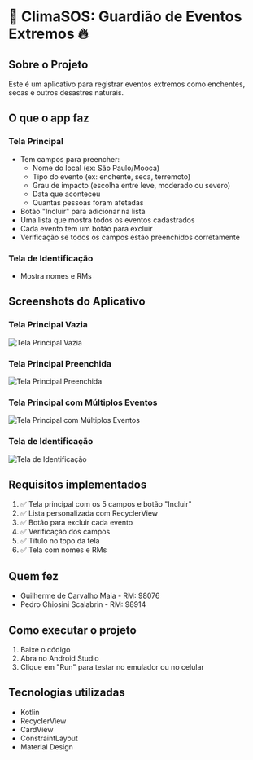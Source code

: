 # 🌊 ClimaSOS: Guardião de Eventos Extremos 🔥

## Sobre o Projeto
Este é um aplicativo para registrar eventos extremos como enchentes, secas e outros desastres naturais.

## O que o app faz

### Tela Principal
- Tem campos para preencher:
  - Nome do local (ex: São Paulo/Mooca)
  - Tipo do evento (ex: enchente, seca, terremoto)
  - Grau de impacto (escolha entre leve, moderado ou severo)
  - Data que aconteceu
  - Quantas pessoas foram afetadas
- Botão "Incluir" para adicionar na lista
- Uma lista que mostra todos os eventos cadastrados
- Cada evento tem um botão para excluir
- Verificação se todos os campos estão preenchidos corretamente

### Tela de Identificação
- Mostra nomes e RMs

## Screenshots do Aplicativo

### Tela Principal Vazia
![Tela Principal Vazia](screenshots/image.png)

### Tela Principal Preenchida
![Tela Principal Preenchida](screenshots/image2.png)

### Tela Principal com Múltiplos Eventos
![Tela Principal com Múltiplos Eventos](screenshots/image3.png)

### Tela de Identificação
![Tela de Identificação](screenshots/image4.png)

## Requisitos implementados
1. ✅ Tela principal com os 5 campos e botão "Incluir"
2. ✅ Lista personalizada com RecyclerView
3. ✅ Botão para excluir cada evento
4. ✅ Verificação dos campos
5. ✅ Título no topo da tela
6. ✅ Tela com nomes e RMs

## Quem fez
- Guilherme de Carvalho Maia - RM: 98076
- Pedro Chiosini Scalabrin - RM: 98914

## Como executar o projeto
1. Baixe o código
2. Abra no Android Studio
3. Clique em "Run" para testar no emulador ou no celular

## Tecnologias utilizadas
- Kotlin
- RecyclerView
- CardView
- ConstraintLayout
- Material Design